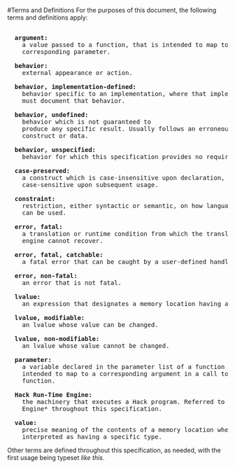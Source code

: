 #Terms and Definitions
For the purposes of this document, the following terms and definitions
apply:

<pre>

  <b>argument:</b>
    a value passed to a function, that is intended to map to a
    corresponding parameter.
      
  <b>behavior:</b>
    external appearance or action.

  <b>behavior, implementation-defined:</b>
    behavior specific to an implementation, where that implementation
    must document that behavior.

  <b>behavior, undefined:</b>
    behavior which is not guaranteed to
    produce any specific result. Usually follows an erroneous program
    construct or data.

  <b>behavior, unspecified:</b>
    behavior for which this specification provides no requirements.

  <b>case-preserved:</b>
    a construct which is case-insensitive upon declaration, but
    case-sensitive upon subsequent usage.

  <b>constraint:</b>
    restriction, either syntactic or semantic, on how language elements
    can be used.

  <b>error, fatal:</b>
    a translation or runtime condition from which the translator or
    engine cannot recover.

  <b>error, fatal, catchable:</b>
    a fatal error that can be caught by a user-defined handler.

  <b>error, non-fatal:</b>
    an error that is not fatal.

  <b>lvalue:</b>
    an expression that designates a memory location having a type.

  <b>lvalue, modifiable:</b>
    an lvalue whose value can be changed.

  <b>lvalue, non-modifiable:</b>
    an lvalue whose value cannot be changed.

  <b>parameter:</b>
    a variable declared in the parameter list of a function that is
    intended to map to a corresponding argument in a call to that
    function.

  <b>Hack Run-Time Engine:</b>
    the machinery that executes a Hack program. Referred to as *the
    Engine* throughout this specification.

  <b>value:</b>
    precise meaning of the contents of a memory location when
    interpreted as having a specific type.
</pre>

Other terms are defined throughout this specification, as needed, with
the first usage being typeset *like this*.
